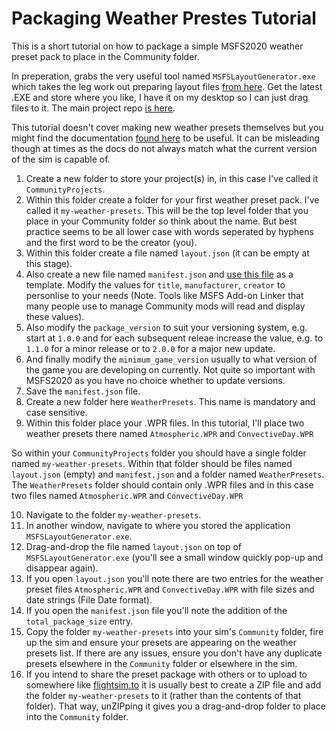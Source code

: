 # Packaging Weather Prestes Tutorial

This is a short tutorial on how to package a simple MSFS2020 weather preset pack to place in the Community folder.

In preperation, grabs the very useful tool named `MSFSLayoutGenerator.exe` which takes the leg work out preparing layout files [from here](https://github.com/HughesMDflyer4/MSFSLayoutGenerator/releases/). Get the latest .EXE and store where you like, I have it on my desktop so I can just drag files to it. The main project repo [is here](https://github.com/HughesMDflyer4/MSFSLayoutGenerator).

This tutorial doesn't cover making new weather presets themselves but you might find the documentation [found here](https://docs.flightsimulator.com/html/index.htm#t=Content_Configuration%2FFlights_And_Missions%2FWeather_Definitions.htm) to be useful. It can be misleading though at times as the docs do not always match what the current version of the sim is capable of.

1. Create a new folder to store your project(s) in, in this case I've called it `CommunityProjects`.
2. Within this folder create a folder for your first weather preset pack. I've called it `my-weather-presets`. This will be the top level folder that you place in your Community folder so think about the name. But best practice seems to be all lower case with words seperated by hyphens and the first word to be the creator (you).
3. Within this folder create a file named `layout.json` (it can be empty at this stage).
4. Also create a new file named `manifest.json` and [use this file](https://github.com/DoNotBeOnFire/msfs2020-weather-presets/packaging-tutorial/manifest.json) as a template. Modify the values for `title`, `manufacturer`, `creator` to personlise to your needs (Note. Tools like MSFS Add-on Linker that many people use to manage Community mods will read and display these values).
5. Also modify the `package_version` to suit your versioning system, e.g. start at `1.0.0` and for each subsequent releae increase the value, e.g. to `1.1.0` for a minor release or to `2.0.0` for a major new update.
6. And finally modify the `minimum_game_version` usually to what version of the game you are developing on currently. Not quite so important with MSFS2020 as you have no choice whether to update versions.
7. Save the `manifest.json` file.
8. Create a new folder here `WeatherPresets`. This name is mandatory and case sensitive.
9. Within this folder place your .WPR files. In this tutorial, I'll place two weather presets there named `Atmospheric.WPR` and `ConvectiveDay.WPR`

So within your `CommunityProjects` folder you should have a single folder named `my-weather-presets`. Within that folder should be files named `layout.json` (empty) and `manifest.json` and a folder named `WeatherPresets`. The `WeatherPresets` folder should contain only .WPR files and in this case two files named `Atmospheric.WPR` and `ConvectiveDay.WPR`

10. Navigate to the folder `my-weather-presets`.
11. In another window, navigate to where you stored the application `MSFSLayoutGenerator.exe`.
12. Drag-and-drop the file named `layout.json` on top of `MSFSLayoutGenerator.exe` (you'll see a small window quickly pop-up and disappear again).
13. If you open `layout.json` you'll note there are two entries for the weather preset files `Atmospheric.WPR` and `ConvectiveDay.WPR` with file sizes and date strings (File Date format).
14. If you open the `manifest.json` file you'll note the addition of the `total_package_size` entry.
15. Copy the folder `my-weather-presets` into your sim's `Community` folder, fire up the sim and ensure your presets are appearing on the weather presets list. If there are any issues, ensure you don't have any duplicate presets elsewhere in the `Community` folder or elsewhere in the sim.
16. If you intend to share the preset package with others or to upload to somewhere like [flightsim.to](https://flightsim.to/) it is usually best to create a ZIP file and add the folder `my-weather-presets` to it (rather than the contents of that folder). That way, unZIPping it gives you a drag-and-drop folder to place into the `Community` folder.